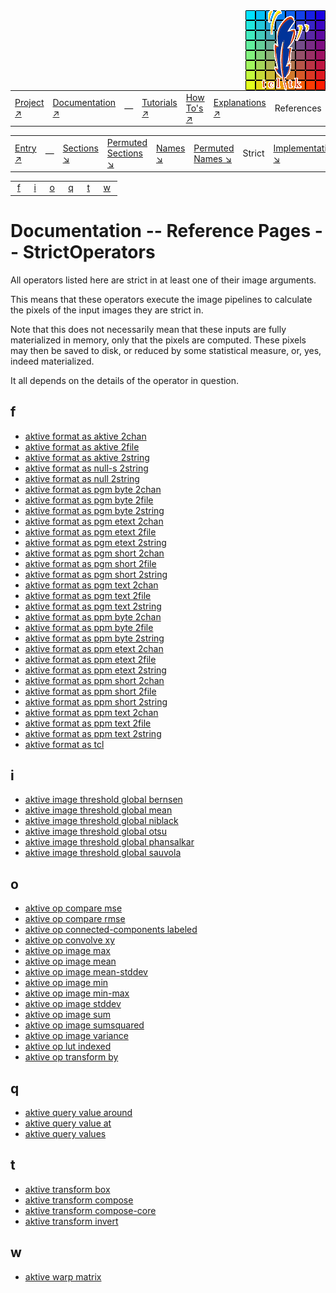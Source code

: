 <img src='../assets/aktive-logo-128.png' style='float:right;'>

||||||||
|---|---|---|---|---|---|---|
|[Project ↗](../../README.md)|[Documentation ↗](../index.md)|&mdash;|[Tutorials ↗](../tutorials.md)|[How To's ↗](../howtos.md)|[Explanations ↗](../explanations.md)|References|

|||||||||
|---|---|---|---|---|---|---|---|
|[Entry ↗](index.md)|&mdash;|[Sections ↘](bysection.md)|[Permuted Sections ↘](bypsection.md)|[Names ↘](byname.md)|[Permuted Names ↘](bypname.md)|Strict|[Implementations ↘](bylang.md)|

|||||||
|---|---|---|---|---|---|
|&nbsp;[f](#_f)&nbsp;|&nbsp;[i](#_i)&nbsp;|&nbsp;[o](#_o)&nbsp;|&nbsp;[q](#_q)&nbsp;|&nbsp;[t](#_t)&nbsp;|&nbsp;[w](#_w)&nbsp;|

# Documentation -- Reference Pages -- StrictOperators

All operators listed here are strict in at least one of their image arguments.

This means that these operators execute the image pipelines to calculate the
pixels of the input images they are strict in.

Note that this does not necessarily mean that these inputs are fully materialized
in memory, only that the pixels are computed. These pixels may then be saved
to disk, or reduced by some statistical measure, or, yes, indeed materialized.

It all depends on the details of the operator in question.

## <a name='_f'></a> f

 - [aktive format as aktive 2chan](sink_writer.md#format_as_aktive_2chan)
 - [aktive format as aktive 2file](sink_writer.md#format_as_aktive_2file)
 - [aktive format as aktive 2string](sink_writer.md#format_as_aktive_2string)
 - [aktive format as null-s 2string](sink_writer.md#format_as_null_s_2string)
 - [aktive format as null 2string](sink_writer.md#format_as_null_2string)
 - [aktive format as pgm byte 2chan](sink_writer.md#format_as_pgm_byte_2chan)
 - [aktive format as pgm byte 2file](sink_writer.md#format_as_pgm_byte_2file)
 - [aktive format as pgm byte 2string](sink_writer.md#format_as_pgm_byte_2string)
 - [aktive format as pgm etext 2chan](sink_writer.md#format_as_pgm_etext_2chan)
 - [aktive format as pgm etext 2file](sink_writer.md#format_as_pgm_etext_2file)
 - [aktive format as pgm etext 2string](sink_writer.md#format_as_pgm_etext_2string)
 - [aktive format as pgm short 2chan](sink_writer.md#format_as_pgm_short_2chan)
 - [aktive format as pgm short 2file](sink_writer.md#format_as_pgm_short_2file)
 - [aktive format as pgm short 2string](sink_writer.md#format_as_pgm_short_2string)
 - [aktive format as pgm text 2chan](sink_writer.md#format_as_pgm_text_2chan)
 - [aktive format as pgm text 2file](sink_writer.md#format_as_pgm_text_2file)
 - [aktive format as pgm text 2string](sink_writer.md#format_as_pgm_text_2string)
 - [aktive format as ppm byte 2chan](sink_writer.md#format_as_ppm_byte_2chan)
 - [aktive format as ppm byte 2file](sink_writer.md#format_as_ppm_byte_2file)
 - [aktive format as ppm byte 2string](sink_writer.md#format_as_ppm_byte_2string)
 - [aktive format as ppm etext 2chan](sink_writer.md#format_as_ppm_etext_2chan)
 - [aktive format as ppm etext 2file](sink_writer.md#format_as_ppm_etext_2file)
 - [aktive format as ppm etext 2string](sink_writer.md#format_as_ppm_etext_2string)
 - [aktive format as ppm short 2chan](sink_writer.md#format_as_ppm_short_2chan)
 - [aktive format as ppm short 2file](sink_writer.md#format_as_ppm_short_2file)
 - [aktive format as ppm short 2string](sink_writer.md#format_as_ppm_short_2string)
 - [aktive format as ppm text 2chan](sink_writer.md#format_as_ppm_text_2chan)
 - [aktive format as ppm text 2file](sink_writer.md#format_as_ppm_text_2file)
 - [aktive format as ppm text 2string](sink_writer.md#format_as_ppm_text_2string)
 - [aktive format as tcl](sink_writer.md#format_as_tcl)

## <a name='_i'></a> i

 - [aktive image threshold global bernsen](accessor_threshold_generate.md#image_threshold_global_bernsen)
 - [aktive image threshold global mean](accessor_threshold_generate.md#image_threshold_global_mean)
 - [aktive image threshold global niblack](accessor_threshold_generate.md#image_threshold_global_niblack)
 - [aktive image threshold global otsu](accessor_threshold_generate.md#image_threshold_global_otsu)
 - [aktive image threshold global phansalkar](accessor_threshold_generate.md#image_threshold_global_phansalkar)
 - [aktive image threshold global sauvola](accessor_threshold_generate.md#image_threshold_global_sauvola)

## <a name='_o'></a> o

 - [aktive op compare mse](sink_statistics.md#op_compare_mse)
 - [aktive op compare rmse](sink_statistics.md#op_compare_rmse)
 - [aktive op connected-components labeled](transform_morphology.md#op_connected_components_labeled)
 - [aktive op convolve xy](transform_convolution.md#op_convolve_xy)
 - [aktive op image max](sink_statistics.md#op_image_max)
 - [aktive op image mean](sink_statistics.md#op_image_mean)
 - [aktive op image mean-stddev](sink_statistics.md#op_image_mean_stddev)
 - [aktive op image min](sink_statistics.md#op_image_min)
 - [aktive op image min-max](sink_statistics.md#op_image_min_max)
 - [aktive op image stddev](sink_statistics.md#op_image_stddev)
 - [aktive op image sum](sink_statistics.md#op_image_sum)
 - [aktive op image sumsquared](sink_statistics.md#op_image_sumsquared)
 - [aktive op image variance](sink_statistics.md#op_image_variance)
 - [aktive op lut indexed](transform_lookup_indexed.md#op_lut_indexed)
 - [aktive op transform by](transform_structure_warp.md#op_transform_by)

## <a name='_q'></a> q

 - [aktive query value around](accessor_values.md#query_value_around)
 - [aktive query value at](accessor_values.md#query_value_at)
 - [aktive query values](accessor_values.md#query_values)

## <a name='_t'></a> t

 - [aktive transform box](generator_virtual_warp.md#transform_box)
 - [aktive transform compose](generator_virtual_warp.md#transform_compose)
 - [aktive transform compose-core](generator_virtual_warp.md#transform_compose_core)
 - [aktive transform invert](generator_virtual_warp.md#transform_invert)

## <a name='_w'></a> w

 - [aktive warp matrix](generator_virtual_warp.md#warp_matrix)

